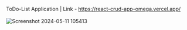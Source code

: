 ToDo-List Application | Link - https://react-crud-app-omega.vercel.app/
<br>
<br>
![Screenshot 2024-05-11 105413](https://github.com/Shelbybosss/React-CRUDApp/assets/102911609/36b41dbc-ae7f-450b-9e67-089107d277f2)
